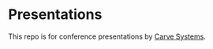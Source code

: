 # Presentations

This repo is for conference presentations by [Carve Systems](https://carvesystems.com).
